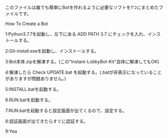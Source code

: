 このファイルは誰でも簡単にBotを作れるように必要なソフトを1つにまとめたファイルです。

How To Create a Bot

1:Python3.7.7を起動し、左下にある ADD PATH 3.7 にチェックを入れ、インストールする。

2:Git-install.exeを起動し、インストールする。

3:Bot本体.zipを解凍する。(この"Instant-LobbyBot-Kit"自体に解凍してもOK)

4:解凍したら Check UPDATE.bat を起動する。(.batが非表示になっていることがありますが問題ありません。)

5:INSTALL.batを起動する。

6.RUN.batを起動する。

7:RUN.batを起動すると設定画面が出てくるので、設定する。

8:認証画面が出てきたらすぐに認証する。

9:Yea
